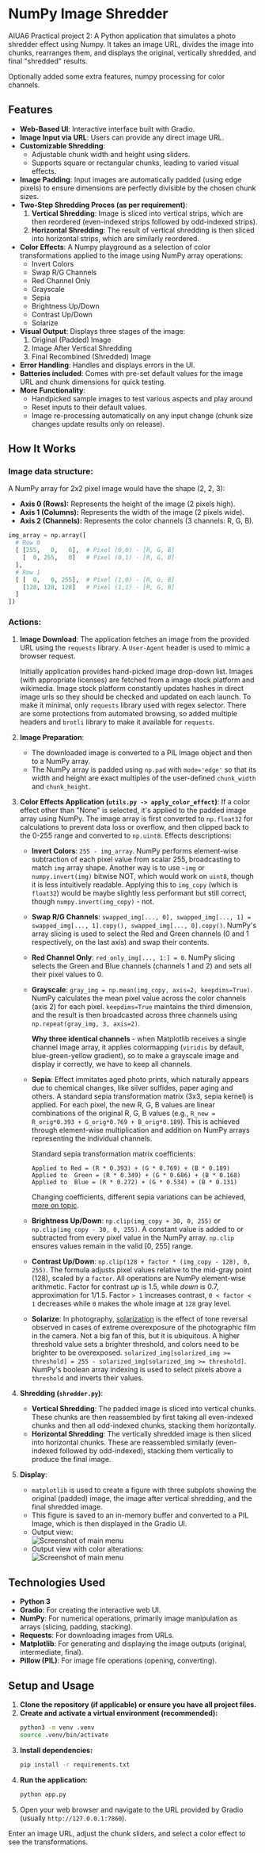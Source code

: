 # NumPy Image Shredder

AIUA6 Practical project 2: A Python application that simulates a photo shredder effect using Numpy. It takes an image URL, divides the image into chunks, rearranges them, and displays the original, vertically shredded, and final "shredded" results.

Optionally added some extra features, numpy processing for color channels.

## Features

*   **Web-Based UI**: Interactive interface built with Gradio.
*   **Image Input via URL**: Users can provide any direct image URL.
*   **Customizable Shredding**:
    *   Adjustable chunk width and height using sliders.
    *   Supports square or rectangular chunks, leading to varied visual effects.
*   **Image Padding**: Input images are automatically padded (using edge pixels) to ensure dimensions are perfectly divisible by the chosen chunk sizes.
*   **Two-Step Shredding Proces (as per requirement)**:
    1.  **Vertical Shredding**: Image is sliced into vertical strips, which are then reordered (even-indexed strips followed by odd-indexed strips).
    2.  **Horizontal Shredding**: The result of vertical shredding is then sliced into horizontal strips, which are similarly reordered.
*   **Color Effects**: A Numpy playground as a selection of color transformations applied to the image using NumPy array operations:
    *   Invert Colors
    *   Swap R/G Channels
    *   Red Channel Only
    *   Grayscale
    *   Sepia
    *   Brightness Up/Down
    *   Contrast Up/Down
    *   Solarize
*   **Visual Output**: Displays three stages of the image:
    1.  Original (Padded) Image
    2.  Image After Vertical Shredding
    3.  Final Recombined (Shredded) Image
*   **Error Handling**: Handles and displays errors in the UI.
*   **Batteries included**: Comes with pre-set default values for the image URL and chunk dimensions for quick testing.
*   **More Functionality**:
    *   Handpicked sample images to test various aspects and play around
    *   Reset inputs to their default values.
    *   Image re-processing automatically on any input change (chunk size changes update results only on release).


## How It Works

### Image data structure:
A NumPy array for 2x2 pixel image would have the shape (2, 2, 3):
- **Axis 0 (Rows):** Represents the height of the image (2 pixels high).
- **Axis 1 (Columns):** Represents the width of the image (2 pixels wide).
- **Axis 2 (Channels):** Represents the color channels (3 channels: R, G, B).
```py
img_array = np.array([
  # Row 0
  [ [255,   0,   0],  # Pixel (0,0) - [R, G, B]
    [  0, 255,   0]   # Pixel (0,1) - [R, G, B]
  ],
  # Row 1
  [ [  0,   0, 255],  # Pixel (1,0) - [R, G, B]
    [128, 128, 128]   # Pixel (1,1) - [R, G, B]
  ]
])
```

### Actions:
1.  **Image Download**: The application fetches an image from the provided URL using the `requests` library. A `User-Agent` header is used to mimic a browser request.

    Initially application provides hand-picked image drop-down list. Images (with appropriate licenses) are fetched from a image stock platform and wikimedia. Image stock platform constantly updates hashes in direct image urls so they should be checked and updated on each launch. To make it minimal, only `requests` library used with regex selector. There are some protections from automated browsing, so added multiple headers and `brotli` library to make it available for `requests`.

2.  **Image Preparation**:
    *   The downloaded image is converted to a PIL Image object and then to a NumPy array.
    *   The NumPy array is padded using `np.pad` with `mode='edge'` so that its width and height are exact multiples of the user-defined `chunk_width` and `chunk_height`.

3.  **Color Effects Application (`utils.py -> apply_color_effect`)**: If a color effect other than "None" is selected, it's applied to the padded image array using NumPy. The image array is first converted to `np.float32` for calculations to prevent data loss or overflow, and then clipped back to the 0-255 range and converted to `np.uint8`. Effects descriptions:
    *   **Invert Colors**: `255 - img_array`. NumPy performs element-wise subtraction of each pixel value from scalar 255, broadcasting to match `img` array shape. Another way is to use `~img` or `numpy.invert(img)` bitwise NOT, which would work on `uint8`, though it is less intuitively readable. Applying this to `img_copy` (which is `float32`) would be maybe slightly less performant but still correct, though `numpy.invert(img_copy)` - not.

    *   **Swap R/G Channels**: `swapped_img[..., 0], swapped_img[..., 1] = swapped_img[..., 1].copy(), swapped_img[..., 0].copy()`. NumPy's array slicing is used to select the Red and Green channels (0 and 1 respectively, on the last axis) and swap their contents.

    *   **Red Channel Only**: `red_only_img[..., 1:] = 0`. NumPy slicing selects the Green and Blue channels (channels 1 and 2) and sets all their pixel values to 0.

    *   **Grayscale**: `gray_img = np.mean(img_copy, axis=2, keepdims=True)`. NumPy calculates the mean pixel value across the color channels (axis 2) for each pixel. `keepdims=True` maintains the third dimension, and the result is then broadcasted across three channels using `np.repeat(gray_img, 3, axis=2)`.

        **Why three identical channels** - when Matplotlib receives a single channel image array, it applies colormapping (`viridis` by default, blue-green-yellow gradient), so to make a grayscale image and display ir correctly, we have to keep all channels.

    *   **Sepia**: Effect immitates aged photo prints, which naturally appears due to chemical changes, like silver sulfides, paper aging and others. A standard sepia transformation matrix (3x3, sepia kernel) is applied. For each pixel, the new R, G, B values are linear combinations of the original R, G, B values (e.g., `R_new = R_orig*0.393 + G_orig*0.769 + B_orig*0.189`). This is achieved through element-wise multiplication and addition on NumPy arrays representing the individual channels.

        Standard sepia transformation matrix coefficients:
        ```
        Applied to Red = (R * 0.393) + (G * 0.769) + (B * 0.189)
        Applied to  Green = (R * 0.349) + (G * 0.686) + (B * 0.168)
        Applied to  Blue = (R * 0.272) + (G * 0.534) + (B * 0.131)
        ```
        Changing coefficients, different sepia variations can be achieved, [more on topic](https://leware.net/photo/blogSepia.html).

    *   **Brightness Up/Down**: `np.clip(img_copy + 30, 0, 255)` or `np.clip(img_copy - 30, 0, 255)`. A constant value is added to or subtracted from every pixel value in the NumPy array. `np.clip` ensures values remain in the valid [0, 255] range.

    *   **Contrast Up/Down**: `np.clip(128 + factor * (img_copy - 128), 0, 255)`. The formula adjusts pixel values relative to the mid-gray point (128), scaled by a `factor`. All operations are NumPy element-wise arithmetic. Factor for contrast _up_ is 1.5, while _down_ is 0.7, approximation for 1/1.5. Factor `> 1` increases contrast, `0 < factor < 1` decreases while `0` makes the whole image at `128` gray level.

    *   **Solarize**: In photography, [solarization](https://en.wikipedia.org/wiki/Solarization_(photography)) is the effect of tone reversal observed in cases of extreme overexposure of the photographic film in the camera. Not a big fan of this, but it is ubiquitous. A higher threshold value sets a brighter threshold, and colors need to be brighter to be overexposed. `solarized_img[solarized_img >= threshold] = 255 - solarized_img[solarized_img >= threshold]`. NumPy's boolean array indexing is used to select pixels above a `threshold` and inverts their values.

4.  **Shredding (`shredder.py`)**:
    *   **Vertical Shredding**: The padded image is sliced into vertical chunks. These chunks are then reassembled by first taking all even-indexed chunks and then all odd-indexed chunks, stacking them horizontally.
    *   **Horizontal Shredding**: The vertically shredded image is then sliced into horizontal chunks. These are reassembled similarly (even-indexed followed by odd-indexed), stacking them vertically to produce the final image.

5.  **Display**:
    *   `matplotlib` is used to create a figure with three subplots showing the original (padded) image, the image after vertical shredding, and the final shredded image.
    *   This figure is saved to an in-memory buffer and converted to a PIL Image, which is then displayed in the Gradio UI.
    *   Output view:<br>
      ![Screenshot of main menu](assets/images/result_example.png)
    *   Output view with color alterations:<br>
      ![Screenshot of main menu](assets/images/result_fx_example.png)

## Technologies Used

*   **Python 3**
*   **Gradio**: For creating the interactive web UI.
*   **NumPy**: For numerical operations, primarily image manipulation as arrays (slicing, padding, stacking).
*   **Requests**: For downloading images from URLs.
*   **Matplotlib**: For generating and displaying the image outputs (original, intermediate, final).
*   **Pillow (PIL)**: For image file operations (opening, converting).

## Setup and Usage

1.  **Clone the repository (if applicable) or ensure you have all project files.**
2.  **Create and activate a virtual environment (recommended):**
    ```bash
    python3 -m venv .venv
    source .venv/bin/activate
    ```
3.  **Install dependencies:**
    ```bash
    pip install -r requirements.txt
    ```
4.  **Run the application:**
    ```bash
    python app.py
    ```
5.  Open your web browser and navigate to the URL provided by Gradio (usually `http://127.0.0.1:7860`).

Enter an image URL, adjust the chunk sliders, and select a color effect to see the transformations.
